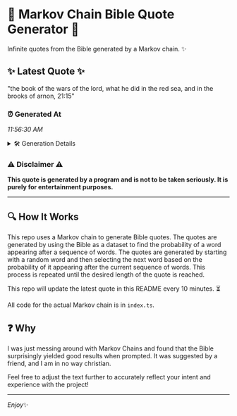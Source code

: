 # 📖 Markov Chain Bible Quote Generator 📖

Infinite quotes from the Bible generated by a Markov chain. ✨

## ✨ Latest Quote ✨
"the book of the wars of the lord, what he did in the red sea, and in the brooks of arnon, 21:15"

### ⏰ Generated At
*11:56:30 AM*

<details>
    <summary>🛠️ Generation Details</summary>
    <p>
        <strong>🌱 Seed:</strong> the<br>
        <strong>🔄 Iterations:</strong> 21<br>
        <strong>📜 Context History:</strong><br>[ the ]: book<br>[ the, book ]: of<br>[ the, book, of ]: the<br>[ the, book, of, the ]: wars<br>[ the, book, of, the, wars ]: of<br>[ the, book, of, the, wars, of ]: the<br>[ book, of, the, wars, of, the ]: lord,<br>[ of, the, wars, of, the, lord, ]: what<br>[ the, wars, of, the, lord,, what ]: he<br>[ wars, of, the, lord,, what, he ]: did<br>[ of, the, lord,, what, he, did ]: in<br>[ the, lord,, what, he, did, in ]: the<br>[ lord,, what, he, did, in, the ]: red<br>[ what, he, did, in, the, red ]: sea,<br>[ he, did, in, the, red, sea, ]: and<br>[ did, in, the, red, sea,, and ]: in<br>[ in, the, red, sea,, and, in ]: the<br>[ the, red, sea,, and, in, the ]: brooks<br>[ red, sea,, and, in, the, brooks ]: of<br>[ sea,, and, in, the, brooks, of ]: arnon,<br>[ and, in, the, brooks, of, arnon, ]: 21:15<br>
    </p>
</details>

### ⚠️ Disclaimer ⚠️
**This quote is generated by a program and is not to be taken seriously. It is purely for entertainment purposes.**

---

## 🔍 How It Works

This repo uses a Markov chain to generate Bible quotes. The quotes are generated by using the Bible as a dataset to find the probability of a word appearing after a sequence of words. The quotes are generated by starting with a random word and then selecting the next word based on the probability of it appearing after the current sequence of words. This process is repeated until the desired length of the quote is reached.

This repo will update the latest quote in this README every 10 minutes. ⏳

All code for the actual Markov chain is in `index.ts`.

## ❓ Why

I was just messing around with Markov Chains and found that the Bible surprisingly yielded good results when prompted. 
It was suggested by a friend, and I am in no way christian.

Feel free to adjust the text further to accurately reflect your intent and experience with the project!

---

*Enjoy*✨
